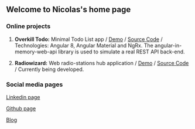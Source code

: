 ## Welcome to Nicolas's home page

### Online projects

1. **Overkill Todo:** Minimal Todo List app / [Demo](https://nperon.github.io/overkill-todo/) / [Source Code](https://github.com/nperon/overkill-todo) / Technologies: Angular 8, Angular Material and NgRx. The angular-in-memory-web-api library is used to simulate a real REST API back-end. 

2. **Radiowizard:** Web radio-stations hub application / [Demo](https://nperon.github.io/radiowizard/) / [Source Code](https://github.com/nperon/radiowizard) / Currently being developed.


### Social media pages

[Linkedin page](https://www.linkedin.com/in/nicolas-peron-52b250140/)

[Github page](https://github.com/nperon)

[Blog](https://nperon.netlify.com)

